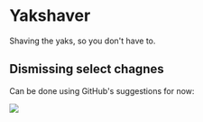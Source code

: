 # Yakshaver
Shaving the yaks, so you don't have to.

## Dismissing select chagnes

Can be done using GitHub's suggestions for now:

![](doc/dismiss_select_changes.gif)
